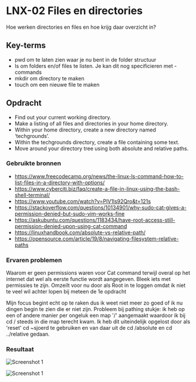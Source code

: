 # LNX-02 Files en directories
Hoe werken directories en files en hoe krijg daar overzicht in?

## Key-terms
- pwd om te laten zien waar je nu bent in de folder structuur
- ls om folders en/of files te listen. Je kan dit nog specificieren met -commands
- mkdir om directory te maken
- touch om een nieuwe file te maken


## Opdracht
- Find out your current working directory.
- Make a listing of all files and directories in your home directory.
- Within your home directory, create a new directory named ‘techgrounds’.
- Within the techgrounds directory, create a file containing some text.
- Move around your directory tree using both absolute and relative paths.


### Gebruikte bronnen
- https://www.freecodecamp.org/news/the-linux-ls-command-how-to-list-files-in-a-directory-with-options/
- https://www.cyberciti.biz/faq/create-a-file-in-linux-using-the-bash-shell-terminal/
- https://www.youtube.com/watch?v=PlV1ls92Qro&t=121s
- https://stackoverflow.com/questions/10134901/why-sudo-cat-gives-a-permission-denied-but-sudo-vim-works-fine
- https://askubuntu.com/questions/1183434/have-root-access-still-permission-denied-upon-using-cat-command
- https://linuxhandbook.com/absolute-vs-relative-path/
- https://opensource.com/article/19/8/navigating-filesystem-relative-paths

### Ervaren problemen
Waarom er geen permissions waren voor Cat command terwijl overal op het internet dat wel als eerste functie wordt aangegeven. Bleek iets met permissies te zijn. Omzeilt voor nu door als Root in te loggen omdat ik niet te veel wil achter lopen bij meteen de 1e opdracht 

Mijn focus begint echt op te raken dus ik weet niet meer zo goed of ik nu dingen begin te zien die er niet zijn. Probleem bij pathing stukje: ik heb op een of andere manier per ongeluk een map '/' aangemaakt waardoor ik bij cd / steeds in die map terecht kwam. Ik heb dit uiteindelijk opgelost door als 'reset' cd ~sjoerd te gebruiken en van daar uit de cd /absolute en cd ../relative gedaan. 

### Resultaat
![Screenshot 1](https://github.com/techgrounds/techgrounds-SjoerdKeijzer/blob/main/00_includes/LNX-02_current_dir_pwd.png)

![Screenshot 1](https://github.com/techgrounds/techgrounds-SjoerdKeijzer/blob/main/00_includes/LNX-02-List_and_make_TG_dir.png)